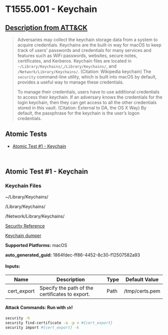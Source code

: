 # T1555.001 - Keychain
## [Description from ATT&CK](https://attack.mitre.org/techniques/T1555/001)
<blockquote>Adversaries may collect the keychain storage data from a system to acquire credentials. Keychains are the built-in way for macOS to keep track of users' passwords and credentials for many services and features such as WiFi passwords, websites, secure notes, certificates, and Kerberos. Keychain files are located in <code>~/Library/Keychains/</code>,<code>/Library/Keychains/</code>, and <code>/Network/Library/Keychains/</code>. (Citation: Wikipedia keychain) The <code>security</code> command-line utility, which is built into macOS by default, provides a useful way to manage these credentials.

To manage their credentials, users have to use additional credentials to access their keychain. If an adversary knows the credentials for the login keychain, then they can get access to all the other credentials stored in this vault. (Citation: External to DA, the OS X Way) By default, the passphrase for the keychain is the user’s logon credentials.</blockquote>

## Atomic Tests

- [Atomic Test #1 - Keychain](#atomic-test-1---keychain)


<br/>

## Atomic Test #1 - Keychain
### Keychain Files

  ~/Library/Keychains/

  /Library/Keychains/

  /Network/Library/Keychains/

  [Security Reference](https://developer.apple.com/legacy/library/documentation/Darwin/Reference/ManPages/man1/security.1.html)

  [Keychain dumper](https://github.com/juuso/keychaindump)

**Supported Platforms:** macOS


**auto_generated_guid:** 1864fdec-ff86-4452-8c30-f12507582a93





#### Inputs:
| Name | Description | Type | Default Value |
|------|-------------|------|---------------|
| cert_export | Specify the path of the certificates to export. | Path | /tmp/certs.pem|


#### Attack Commands: Run with `sh`! 


```sh
security -h
security find-certificate -a -p > #{cert_export}
security import #{cert_export} -k
```






<br/>
